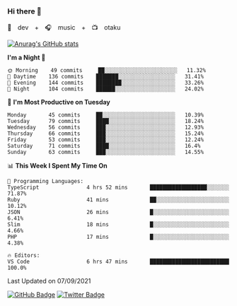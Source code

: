 ### Hi there 👋

🚀　dev　+　🎧　music　+　📺　otaku


[![Anurag's GitHub stats](https://github-readme-stats.vercel.app/api?username=koheitasaka&count_private=true&show_icons=true&theme=monokai)](https://github.com/koheitasaka/github-readme-stats)

<!--START_SECTION:waka-->
**I'm a Night 🦉** 

```text
🌞 Morning    49 commits     ██░░░░░░░░░░░░░░░░░░░░░░░   11.32% 
🌆 Daytime    136 commits    ███████░░░░░░░░░░░░░░░░░░   31.41% 
🌃 Evening    144 commits    ████████░░░░░░░░░░░░░░░░░   33.26% 
🌙 Night      104 commits    ██████░░░░░░░░░░░░░░░░░░░   24.02%

```
📅 **I'm Most Productive on Tuesday** 

```text
Monday       45 commits     ██░░░░░░░░░░░░░░░░░░░░░░░   10.39% 
Tuesday      79 commits     ████░░░░░░░░░░░░░░░░░░░░░   18.24% 
Wednesday    56 commits     ███░░░░░░░░░░░░░░░░░░░░░░   12.93% 
Thursday     66 commits     ███░░░░░░░░░░░░░░░░░░░░░░   15.24% 
Friday       53 commits     ███░░░░░░░░░░░░░░░░░░░░░░   12.24% 
Saturday     71 commits     ████░░░░░░░░░░░░░░░░░░░░░   16.4% 
Sunday       63 commits     ███░░░░░░░░░░░░░░░░░░░░░░   14.55%

```


📊 **This Week I Spent My Time On** 

```text
💬 Programming Languages: 
TypeScript               4 hrs 52 mins       ██████████████████░░░░░░░   71.87% 
Ruby                     41 mins             ██░░░░░░░░░░░░░░░░░░░░░░░   10.12% 
JSON                     26 mins             █░░░░░░░░░░░░░░░░░░░░░░░░   6.41% 
Slim                     18 mins             █░░░░░░░░░░░░░░░░░░░░░░░░   4.66% 
PHP                      17 mins             █░░░░░░░░░░░░░░░░░░░░░░░░   4.38%

🔥 Editors: 
VS Code                  6 hrs 47 mins       █████████████████████████   100.0%

```


 Last Updated on 07/09/2021
<!--END_SECTION:waka-->

[![GitHub Badge](https://img.shields.io/badge/GitHub-100000?style=for-the-badge&logo=github&logoColor=white)](https://github.com/koheitasaka)
[![Twitter Badge](https://img.shields.io/badge/Twitter-1DA1F2?style=for-the-badge&logo=twitter&logoColor=white)](https://twitter.com/sleep_asleep_)
